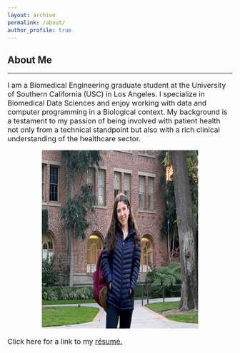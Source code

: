 ```yaml
---
layout: archive
permalink: /about/
author_profile: true
---
```


<h2>About Me</h2>
<hr>
<p style="font-size:16px"> I am a Biomedical Engineering graduate student at the University of Southern California (USC) in Los Angeles. I specialize in Biomedical Data Sciences and enjoy working with data and computer programming in a Biological context. My background is a testament to my passion of being involved with patient health not only from a technical standpoint but also with a rich clinical understanding of the healthcare sector. </p>
<center>
<img src="/images/me.png" alt="me" width="350" height="400">
</center>
<p style='font-size:16px'> Click here for a link to my <a href="/images/Niki_Tavakoli.pdf">résumé.</a> </p>
